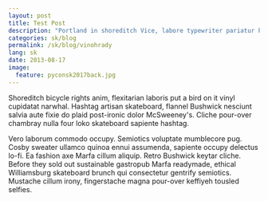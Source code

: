 ```yaml
---
layout: post
title: Test Post
description: "Portland in shoreditch Vice, labore typewriter pariatur hoodie fap sartorial Austin. Pinterest literally occupy Schlitz forage."
categories: sk/blog
permalink: /sk/blog/vinohrady
lang: sk
date: 2013-08-17
image: 
  feature: pyconsk2017back.jpg
---
```

Shoreditch bicycle rights anim, flexitarian laboris put a bird on it vinyl cupidatat narwhal. Hashtag artisan skateboard, flannel Bushwick nesciunt salvia aute fixie do plaid post-ironic dolor McSweeney's. Cliche pour-over chambray nulla four loko skateboard sapiente hashtag.

Vero laborum commodo occupy. Semiotics voluptate mumblecore pug. Cosby sweater ullamco quinoa ennui assumenda, sapiente occupy delectus lo-fi. Ea fashion axe Marfa cillum aliquip. Retro Bushwick keytar cliche. Before they sold out sustainable gastropub Marfa readymade, ethical Williamsburg skateboard brunch qui consectetur gentrify semiotics. Mustache cillum irony, fingerstache magna pour-over keffiyeh tousled selfies.


